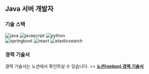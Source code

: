 <h2>Java 서버 개발자</h2>

<h3>기술 스택</h3>

<p>
  <img alt="java" src="https://img.shields.io/badge/-Java-FF7A59?style=flat-square&logo=java&logoColor=white" />
  <img alt="javascript" src="https://img.shields.io/badge/-JavaScript-F7DF1E?style=flat-square&logo=javascript&logoColor=white" />
  <img alt="python" src="https://img.shields.io/badge/-Python-5881D8?style=flat-square&logo=python&logoColor=white" />
  <br>
  <img alt="springboot" src="https://img.shields.io/badge/-SpringBoot-6DB33F?style=flat-square&logo=springboot&logoColor=white" />
  <img alt="react" src="https://img.shields.io/badge/-React.js-61DAFB?style=flat-square&logo=react&logoColor=white" />
  <img alt="elasticsearch" src="https://img.shields.io/badge/-ElasticSearch-005571?style=flat-square&logo=elasticsearch&logoColor=white" />
  <br>
</p>

<h3>경력 기술서</h3>

경력 기술서는 노션에서 확인하실 수 있습니다. >> 
[**노션(notion) 경력 기술서**](https://www.notion.so/yaincoding/f7591e62b5fd40c78e35711f44f1252a)
